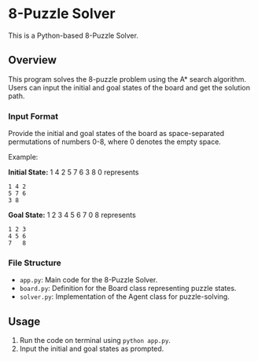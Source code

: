 # 8-Puzzle Solver

This is a Python-based 8-Puzzle Solver.

## Overview

This program solves the 8-puzzle problem using the A* search algorithm. Users can input the initial and goal states of the board and get the solution path.

### Input Format

Provide the initial and goal states of the board as space-separated permutations of numbers 0-8, where 0 denotes the empty space.

Example:

**Initial State:**
1 4 2 5 7 6 3 8 0 represents

```
1 4 2 
5 7 6
3 8 
```

**Goal State:**
1 2 3 4 5 6 7 0 8 represents
```
1 2 3
4 5 6
7   8 
```

### File Structure

- `app.py`: Main code for the 8-Puzzle Solver.
- `board.py`: Definition for the Board class representing puzzle states.
- `solver.py`: Implementation of the Agent class for puzzle-solving.

## Usage

1. Run the code on terminal using `python app.py`.
2. Input the initial and goal states as prompted.


